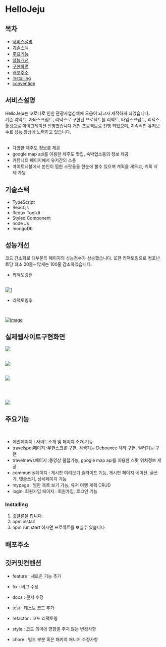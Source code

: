 # HelloJeju

## 목차

- [서비스설명](#서비스설명)
- [기술스택](#기술스택)
- [주요기능](#주요기능)
- [성능개선](#성능개선)
- [구현화면](#실제웹사이트구현화면)
- [배포주소](#배포주소)
- [Installing](#Installing)
- [convention](#깃커밋컨벤션)

## 서비스설명

HelloJeju는 코로나로 인한 관광사업침체에 도움이 되고자 제작하게 되었습니다.<br>
기존 리액트, 자바스크립트, 리덕스로 구현된 프로젝트를 리액트, 타입스크립트, 리덕스 툴킷으로 마이그레이션 진행했습니다.개인 프로젝트로 진행 되었으며, 지속적인 유지보수로 성능 향상에 노력하고 있습니다.
<br>
<br>

- 다양한 제주도 정보를 제공
- google map api를 이용한 제주도 맛집, 숙박업소등의 정보 제공
- 커뮤니티 페이지에서 유저간의 소통
- 마이트레블에서 본인이 찜한 스팟들을 한눈에 볼수 있으며 계획을 세우고, 계획 삭제 가능

## 기술스택

- TypeScript
- React.js
- Redux Toolkit
- Styled Component
- node Js
- mongoDb

## 성능개선

코드 간소화로 대부분의 페이지의 성능점수가 상승했습니다. 또한 리팩토링으로 컴포넌트당 최소 20줄~ 많게는 100줄 감소하였습니다.

- 리팩토링전

<br>
<a href="https://ibb.co/djdZtzt"><img src="https://i.ibb.co/fqhJ9P9/1.png" alt="1" border="0"></a>

- 리팩토링후

<br>

<a href="https://ibb.co/8xPHt6V"><img src="https://i.ibb.co/n1QFtzS/image.png" alt="image" border="0"></a>

## 실제웹사이트구현화면

![](https://media.giphy.com/media/v1.Y2lkPTc5MGI3NjExNjk4MmE5MjEzNjI4ZWM3MjQxMDk2YmY3ZmRhNjlkOTgyODcyOWU3YSZjdD1n/MkCl5uZm04o61PWDeg/giphy.gif)
<br>
<br>

![](https://media.giphy.com/media/v1.Y2lkPTc5MGI3NjExZWI5MDdjMDhhODQ2ODVmOTI0NzUxYTkyNGI4ZjVlMDI5OTZkZGFiMSZjdD1n/OoBhloOdDZEtxiskAg/giphy.gif)
<br>
<br>

![](https://media.giphy.com/media/v1.Y2lkPTc5MGI3NjExNGZhMGE5NzNhYjQxNzEyYTU4NDhlYmEwNmI3ZDM0NjBlMjgxMGE3NiZjdD1n/anWw53TvyyYmucsrUr/giphy.gif)

<br>
<br>

![](https://media.giphy.com/media/v1.Y2lkPTc5MGI3NjExZDU0NTExM2QyNWQ4NTI3MmViMTNlZTU4MGE1OTIwOWZlZDZkY2NiYiZjdD1n/n1jvBGEp7bpojQDyAp/giphy.gif)

## 주요기능

<br>

- 메인페이지 : 사이트소개 및 페이지 소개 기능
- travelspot페이지 :무한스크롤 구현, 검색기능 Debounce 처리 구현, 필터기능 구현
- travelnews페이지 :동영상 클립기능, google map api를 이용한 스팟 위치정보 제공
- community페이지 : 게시판 미리보기 슬라이드 기능, 게시판 페이지 네이션, 글쓰기, 댓글쓰기, 상세페이지 기능
- mypage : 찜한 목록 보기 기능, 유저 여행 계획 CRUD
- login, 회원가입 페이지 : 회원가입, 로그인 기능

### Installing

1. 깃클론을 합니다.
2. npm install
3. npm run start 하시면 프로젝트를 보실수 있습니다

## 배포주소

## 깃커밋컨벤션

- feature : 새로운 기능 추가

- fix : 버그 수정

- docs : 문서 수정

- test : 테스트 코드 추가

- refactor : 코드 리팩토링

- style : 코드 의미에 영향을 주지 않는 변경사항

- chore : 빌드 부분 혹은 패키지 매니저 수정사항
